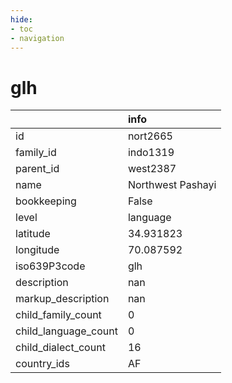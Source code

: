```yaml
---
hide:
- toc
- navigation
---
```

# glh
|                      | info              |
|:---------------------|:------------------|
| id                   | nort2665          |
| family_id            | indo1319          |
| parent_id            | west2387          |
| name                 | Northwest Pashayi |
| bookkeeping          | False             |
| level                | language          |
| latitude             | 34.931823         |
| longitude            | 70.087592         |
| iso639P3code         | glh               |
| description          | nan               |
| markup_description   | nan               |
| child_family_count   | 0                 |
| child_language_count | 0                 |
| child_dialect_count  | 16                |
| country_ids          | AF                |